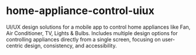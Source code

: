 # home-appliance-control-uiux
UI/UX design solutions for a mobile app to control home appliances like Fan, Air Conditioner, TV, Lights &amp; Bulbs. Includes multiple design options for controlling appliances directly from a single screen, focusing on user-centric design, consistency, and accessibility.
